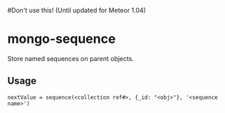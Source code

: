#Don't use this! (Until updated for Meteor 1.04)

mongo-sequence
=======================

Store named sequences on parent objects.

Usage
-----------------------

```
nextValue = sequence(<collection ref#>, {_id: "<obj>"}, '<sequence name>')

```
